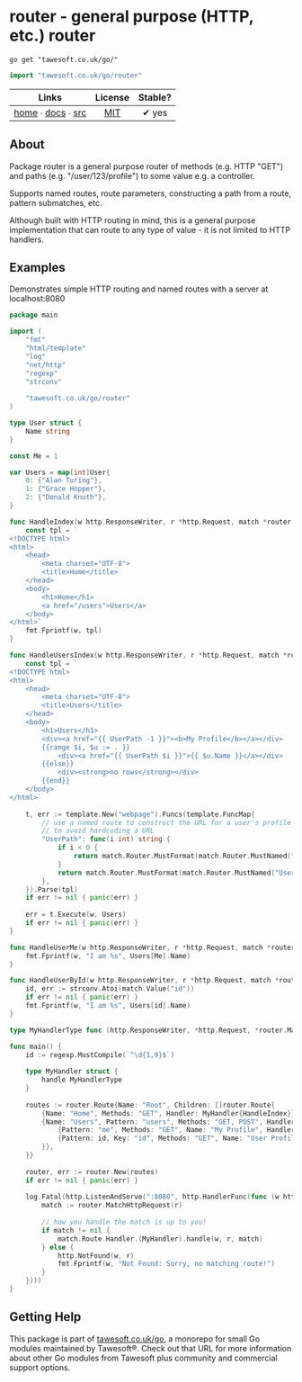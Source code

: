 # router - general purpose (HTTP, etc.) router

```shell script
go get "tawesoft.co.uk/go/"
```

```go
import "tawesoft.co.uk/go/router"
```

|  Links  | License | Stable? |
|:-------:|:-------:|:-------:|
| [home][home_router] ∙ [docs][docs_router] ∙ [src][src_router] | [MIT][copy_router] | ✔ yes |

[home_router]: https://tawesoft.co.uk/go/router
[src_router]:  https://github.com/tawesoft/go/tree/master/router
[docs_router]: https://godoc.org/tawesoft.co.uk/go/router
[copy_router]: https://github.com/tawesoft/go/tree/master/router/LICENSE.txt

## About

Package router is a general purpose router of methods (e.g. HTTP "GET") and
paths (e.g. "/user/123/profile") to some value e.g. a controller.

Supports named routes, route parameters, constructing a path from a route,
pattern submatches, etc.

Although built with HTTP routing in mind, this is a general purpose
implementation that can route to any type of value - it is not limited to
HTTP handlers.


## Examples


Demonstrates simple HTTP routing and named routes with a server at
localhost:8080
```go
package main

import (
    "fmt"
    "html/template"
    "log"
    "net/http"
    "regexp"
    "strconv"
    
    "tawesoft.co.uk/go/router"
)

type User struct {
    Name string
}

const Me = 1

var Users = map[int]User{
    0: {"Alan Turing"},
    1: {"Grace Hopper"},
    2: {"Donald Knuth"},
}

func HandleIndex(w http.ResponseWriter, r *http.Request, match *router.Match) {
    const tpl = `
<!DOCTYPE html>
<html>
    <head>
        <meta charset="UTF-8">
        <title>Home</title>
    </head>
    <body>
        <h1>Home</h1>
        <a href="/users">Users</a>
    </body>
</html>`
    fmt.Fprintf(w, tpl)
}

func HandleUsersIndex(w http.ResponseWriter, r *http.Request, match *router.Match) {
    const tpl = `
<!DOCTYPE html>
<html>
    <head>
        <meta charset="UTF-8">
        <title>Users</title>
    </head>
    <body>
        <h1>Users</h1>
        <div><a href="{{ UserPath -1 }}"><b>My Profile</b></a></div>
        {{range $i, $u := . }}
            <div><a href="{{ UserPath $i }}">{{ $u.Name }}</a></div>
        {{else}}
            <div><strong>no rows</strong></div>
        {{end}}
    </body>
</html>`
    
    t, err := template.New("webpage").Funcs(template.FuncMap{
        // use a named route to construct the URL for a user's profile
        // to avoid hardcoding a URL
        "UserPath": func(i int) string {
            if i < 0 {
                return match.Router.MustFormat(match.Router.MustNamed("My Profile"))
            }
            return match.Router.MustFormat(match.Router.MustNamed("User Profile"), strconv.Itoa(i))
        },
    }).Parse(tpl)
    if err != nil { panic(err) }
    
    err = t.Execute(w, Users)
    if err != nil { panic(err) }
}

func HandleUserMe(w http.ResponseWriter, r *http.Request, match *router.Match) {
    fmt.Fprintf(w, "I am %s", Users[Me].Name)
}

func HandleUserById(w http.ResponseWriter, r *http.Request, match *router.Match) {
    id, err := strconv.Atoi(match.Value("id"))
    if err != nil { panic(err) }
    fmt.Fprintf(w, "I am %s", Users[id].Name)
}

type MyHandlerType func (http.ResponseWriter, *http.Request, *router.Match)

func main() {
    id := regexp.MustCompile(`^\d{1,9}$`)
    
    type MyHandler struct {
        handle MyHandlerType
    }
    
    routes := router.Route{Name: "Root", Children: []router.Route{
        {Name: "Home", Methods: "GET", Handler: MyHandler{HandleIndex}},
        {Name: "Users", Pattern: "users", Methods: "GET, POST", Handler: MyHandler{HandleUsersIndex}, Children: []router.Route{
            {Pattern: "me", Methods: "GET", Name: "My Profile", Handler: MyHandler{HandleUserMe}},
            {Pattern: id, Key: "id", Methods: "GET", Name: "User Profile", Handler: MyHandler{HandleUserById}},
        }},
    }}
    
    router, err := router.New(routes)
    if err != nil { panic(err) }
    
    log.Fatal(http.ListenAndServe(":8080", http.HandlerFunc(func (w http.ResponseWriter, r *http.Request) {
        match := router.MatchHttpRequest(r)
        
        // how you handle the match is up to you!
        if match != nil {
            match.Route.Handler.(MyHandler).handle(w, r, match)
        } else {
            http.NotFound(w, r)
            fmt.Fprintf(w, "Not Found: Sorry, no matching route!")
        }
    })))
}
```

## Getting Help

This package is part of [tawesoft.co.uk/go](https://www.tawesoft.co.uk/go),
a monorepo for small Go modules maintained by Tawesoft®.
Check out that URL for more information about other Go modules from
Tawesoft plus community and commercial support options.